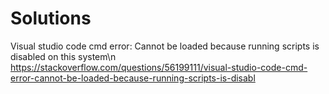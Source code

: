 # Solutions

Visual studio code cmd error: Cannot be loaded because running scripts is disabled on this system\n
https://stackoverflow.com/questions/56199111/visual-studio-code-cmd-error-cannot-be-loaded-because-running-scripts-is-disabl
